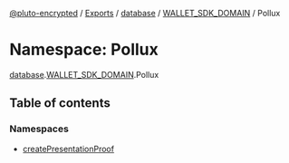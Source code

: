 [@pluto-encrypted](../README.md) / [Exports](../modules.md) / [database](database-1.md) / [WALLET\_SDK\_DOMAIN](database-1.WALLET_SDK_DOMAIN.md) / Pollux

# Namespace: Pollux

[database](database-1.md).[WALLET\_SDK\_DOMAIN](database-1.WALLET_SDK_DOMAIN.md).Pollux

## Table of contents

### Namespaces

- [createPresentationProof](database-1.WALLET_SDK_DOMAIN.Pollux.createPresentationProof.md)
